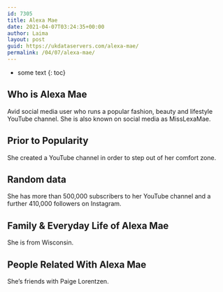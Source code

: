 ```yaml
---
id: 7305
title: Alexa Mae
date: 2021-04-07T03:24:35+00:00
author: Laima
layout: post
guid: https://ukdataservers.com/alexa-mae/
permalink: /04/07/alexa-mae/
---
```


* some text
{: toc}


## Who is Alexa Mae
                  
                  
                  
Avid social media user who runs a popular fashion, beauty and lifestyle YouTube channel. She is also known on social media as MissLexaMae.
                  
              
            
              
            
                
                
                
## Prior to Popularity
                  
                  
                  
She created a YouTube channel in order to step out of her comfort zone.
                  
              
            
              
            
                
                
                
## Random data
                  
                  
                  
She has more than 500,000 subscribers to her YouTube channel and a further 410,000 followers on Instagram.
                  
              
            
              
            
                
                
                
## Family & Everyday Life of Alexa Mae
                  
                  
                  
She is from Wisconsin.
                  
              
            
              
            
                
                
                
## People Related With Alexa Mae
                  
                  
                  
She&#8217;s friends with Paige Lorentzen.
                  
              
            
              
            
                
              
            
              
              
            
            
              
            
          
          
          